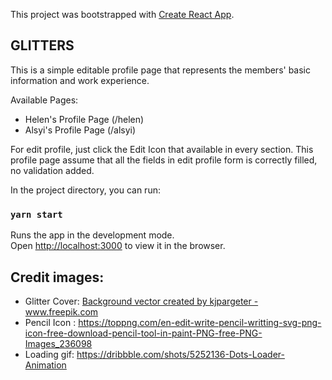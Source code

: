 This project was bootstrapped with [Create React App](https://github.com/facebook/create-react-app).

## GLITTERS
This is a simple editable profile page that represents the members' basic information and work experience.

Available Pages:
 - Helen's Profile Page (/helen)
 - Alsyi's Profile Page (/alsyi)

For edit profile, just click the Edit Icon that available in every section. This profile page assume that all the fields in edit profile form is correctly filled, no validation added.

In the project directory, you can run:
### `yarn start`

Runs the app in the development mode.<br />
Open [http://localhost:3000](http://localhost:3000) to view it in the browser.


## Credit images:
- Glitter Cover: <a href="https://www.freepik.com/free-photos-vectors/background">Background vector created by kjpargeter - www.freepik.com</a>
- Pencil Icon : https://toppng.com/en-edit-write-pencil-writting-svg-png-icon-free-download-pencil-tool-in-paint-PNG-free-PNG-Images_236098
- Loading gif: https://dribbble.com/shots/5252136-Dots-Loader-Animation